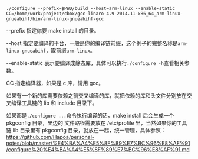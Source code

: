 ```shell
./configure --prefix=$PWD/build --host=arm-linux --enable-static CC=/home/work/project/cbox/gcc-linaro-4.9-2014.11-x86_64_arm-linux-gnueabihf/bin/arm-linux-gnueabihf-gcc
```

--prefix 指定你要 make install 的目录。

--host 指定要编译的平台，一般是你的编译链前缀，这个例子的完整名称是`arm-linux-gnueabihf`，取前缀`arm-linux`。

--enable-static 表示要编译成静态库，具体可以执行`./configure -h`查看相关参数。

CC 指定编译器，如果是 c 库，请用 gcc。

如果有一个新的库需要依赖之前交叉编译的库，就把依赖的库和头文件分别放在交叉编译工具链的 lib 和 include 目录下。

如果都是`./configure ...`命令执行编译的话，make install 后会生成一个 pkgconfig 目录，里边的 文件路径需要放在 /etc/profile 里，当然如果你的工具链 lib 目录里有 pkgconfig 目录，就放在一起，统一管理，具体参照：https://github.com/Hapoa/personal-notes/blob/master/%E4%BA%A4%E5%8F%89%E7%BC%96%E8%AF%91/configure%20%E4%BA%A4%E5%8F%89%E7%BC%96%E8%AF%91.md
